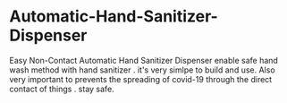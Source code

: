 # Automatic-Hand-Sanitizer-Dispenser
Easy Non-Contact Automatic Hand Sanitizer Dispenser enable safe hand wash method with hand sanitizer . it's very simlpe to build and use. Also  very important to  prevents the spreading of covid-19 through the direct contact of things .  stay safe.
